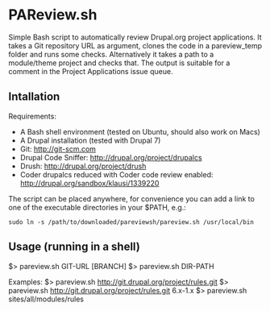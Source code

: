 PAReview.sh
===========

Simple Bash script to automatically review Drupal.org project applications. It
takes a Git repository URL as argument, clones the code in a pareview_temp
folder and runs some checks. Alternatively it takes a path to a module/theme
project and checks that. The output is suitable for a comment in the Project
Applications issue queue.

Intallation
-----------

Requirements:
  - A Bash shell environment (tested on Ubuntu, should also work on Macs)
  - A Drupal installation (tested with Drupal 7)
  - Git: http://git-scm.com
  - Drupal Code Sniffer: http://drupal.org/project/drupalcs
  - Drush: http://drupal.org/project/drush
  - Coder drupalcs reduced with Coder code review enabled:
    http://drupal.org/sandbox/klausi/1339220

The script can be placed anywhere, for convenience you can add a link to one of
the executable directories in your $PATH, e.g.:

    sudo ln -s /path/to/downloaded/pareviewsh/pareview.sh /usr/local/bin


Usage (running in a shell)
--------------------------

$> pareview.sh GIT-URL [BRANCH]
$> pareview.sh DIR-PATH

Examples:
$> pareview.sh http://git.drupal.org/project/rules.git
$> pareview.sh http://git.drupal.org/project/rules.git 6.x-1.x
$> pareview.sh sites/all/modules/rules
